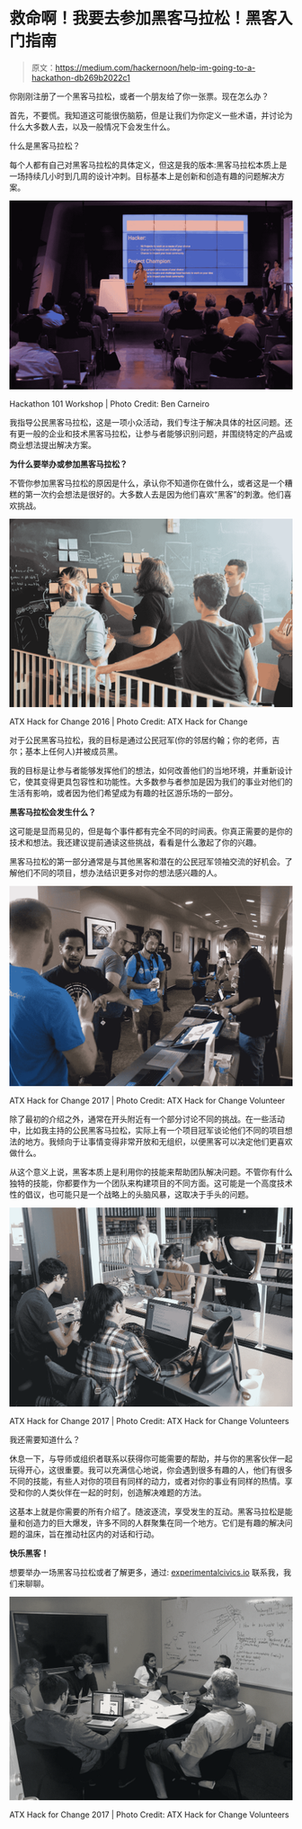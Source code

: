 # 救命啊！我要去参加黑客马拉松！黑客入门指南

> 原文：<https://medium.com/hackernoon/help-im-going-to-a-hackathon-db269b2022c1>

你刚刚注册了一个黑客马拉松，或者一个朋友给了你一张票。现在怎么办？

首先，不要慌。我知道这可能很伤脑筋，但是让我们为你定义一些术语，并讨论为什么大多数人去，以及一般情况下会发生什么。

什么是黑客马拉松？

每个人都有自己对黑客马拉松的具体定义，但这是我的版本:黑客马拉松本质上是一场持续几小时到几周的设计冲刺。目标基本上是创新和创造有趣的问题解决方案。

![](img/c80bddab84a7c5ecb9f43467bdcbbbd9.png)

Hackathon 101 Workshop | Photo Credit: Ben Carneiro

我指导公民黑客马拉松，这是一项小众活动，我们专注于解决具体的社区问题。还有更一般的企业和技术黑客马拉松，让参与者能够识别问题，并围绕特定的产品或商业想法提出解决方案。

**为什么要举办或参加黑客马拉松？**

不管你参加黑客马拉松的原因是什么，承认你不知道你在做什么，或者这是一个糟糕的第一次约会想法是很好的。大多数人去是因为他们喜欢“黑客”的刺激。他们喜欢挑战。

![](img/f9fc36907c04793df471f886c7542339.png)

ATX Hack for Change 2016 | Photo Credit: ATX Hack for Change

对于公民黑客马拉松，我的目标是通过公民冠军(你的邻居约翰；你的老师，吉尔；基本上任何人)并被成员黑。

我的目标是让参与者能够发挥他们的想法，如何改善他们的当地环境，并重新设计它，使其变得更具包容性和功能性。大多数参与者参加是因为我们的事业对他们的生活有影响，或者因为他们希望成为有趣的社区游乐场的一部分。

**黑客马拉松会发生什么？**

这可能是显而易见的，但是每个事件都有完全不同的时间表。你真正需要的是你的技术和想法。我还建议提前通读这些挑战，看看是什么激起了你的兴趣。

黑客马拉松的第一部分通常是与其他黑客和潜在的公民冠军领袖交流的好机会。了解他们不同的项目，想办法结识更多对你的想法感兴趣的人。

![](img/19f92444e390d753f4cf41d6a4afa46a.png)

ATX Hack for Change 2017 | Photo Credit: ATX Hack for Change Volunteer

除了最初的介绍之外，通常在开头附近有一个部分讨论不同的挑战。在一些活动中，比如我主持的公民黑客马拉松，实际上有一个项目冠军谈论他们不同的项目想法的地方。我倾向于让事情变得非常开放和无组织，以便黑客可以决定他们更喜欢做什么。

从这个意义上说，黑客本质上是利用你的技能来帮助团队解决问题。不管你有什么独特的技能，你都要作为一个团队来构建项目的不同方面。这可能是一个高度技术性的倡议，也可能只是一个战略上的头脑风暴，这取决于手头的问题。

![](img/6a5f70c6aac3dcf89f25fb9e0f97c106.png)

ATX Hack for Change 2017 | Photo Credit: ATX Hack for Change Volunteers

我还需要知道什么？

休息一下，与导师或组织者联系以获得你可能需要的帮助，并与你的黑客伙伴一起玩得开心，这很重要。我可以充满信心地说，你会遇到很多有趣的人，他们有很多不同的技能，有些人对你的项目有同样的动力，或者对你的事业有同样的热情。享受和你的人类伙伴在一起的时刻，创造解决难题的方法。

这基本上就是你需要的所有介绍了。随波逐流，享受发生的互动。黑客马拉松是能量和创造力的巨大爆发，许多不同的人群聚集在同一个地方。它们是有趣的解决问题的温床，旨在推动社区内的对话和行动。

**快乐黑客！**

想要举办一场黑客马拉松或者了解更多，通过: [experimentalcivics.io](https://www.experimentalcivics.io/) 联系我，我们来聊聊。

![](img/2039717e71f5a3f3519b331fd0553bc3.png)

ATX Hack for Change 2017 | Photo Credit: ATX Hack for Change Volunteers